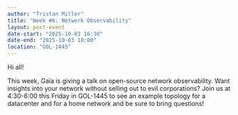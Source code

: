 ```yaml
---
author: "Tristan Miller"
title: "Week #6: Network Observability"
layout: post-event
date-start: "2025-10-03 16:30"
date-end: "2025-10-03 18:00"
location: "GOL-1445"
---
```


Hi all!

This week, Gaïa is giving a talk on open-source network observability. Want insights into your network without selling out to evil corporations? Join us at 4:30-6:00 this Friday in GOL-1445 to see an example topology for a datacenter and for a home network and be sure to bring questions! 
